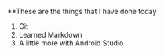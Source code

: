 **These are the things that I have done today
1. Git
2. Learned Markdown
3. A little more with Android Studio 
